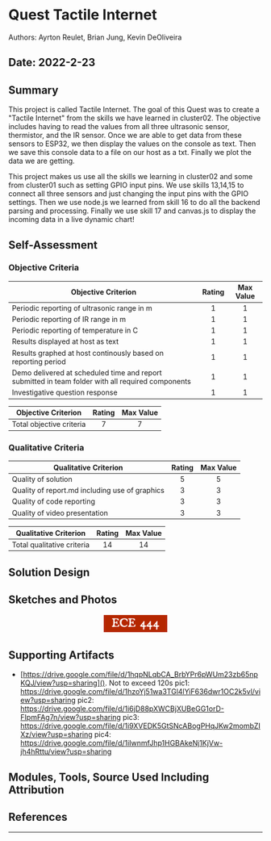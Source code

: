 # Quest Tactile Internet
Authors: Ayrton Reulet, Brian Jung, Kevin DeOliveira

Date: 2022-2-23
-----

## Summary
This project is called Tactile Internet. 
The goal of this Quest was to create a "Tactile Internet" from the skills we have learned in cluster02. The objective includes having to read the values from all three ultrasonic sensor, thermistor, and the IR sensor. Once we are able to get data from these sensors to ESP32, we then display the values on the console as text. Then we save this console data to a file on our host as a txt. Finally we plot the data we are getting.

This project makes us use all the skills we learning in cluster02 and some from cluster01 such as setting GPIO input pins. We use skills 13,14,15 to connect all three sensors and just changing the input pins with the GPIO settings. Then we use node.js we learned from skill 16 to do all the backend parsing and processing. Finally we use skill 17 and canvas.js to display the incoming data in a live dynamic chart!

## Self-Assessment


### Objective Criteria

| Objective Criterion | Rating | Max Value  | 
|---------------------------------------------|:-----------:|:---------:|
| Periodic reporting of ultrasonic range in m | 1 |  1     | 
| Periodic reporting of IR range in m |  1  |  1     | 
| Periodic reporting of temperature in C | 1 |  1     | 
| Results displayed at host as text |  1  |  1     | 
| Results graphed at host continously based on reporting period |  1  |  1     | 
| Demo delivered at scheduled time and report submitted in team folder with all required components | 1  |  1     | 
| Investigative question response | 1 |  1     | 

| Objective Criterion | Rating | Max Value  | 
|---------------------------------------------|:-----------:|:---------:|
| Total objective criteria | 7 |  7     | 


### Qualitative Criteria

| Qualitative Criterion | Rating | Max Value  | 
|---------------------------------------------|:-----------:|:---------:|
| Quality of solution | 5 |  5     | 
| Quality of report.md including use of graphics | 3 |  3     | 
| Quality of code reporting | 3 |  3     | 
| Quality of video presentation | 3 |  3     | 

| Qualitative Criterion | Rating | Max Value  | 
|---------------------------------------------|:-----------:|:---------:|
| Total qualitative criteria | 14 |  14    | 

## Solution Design



## Sketches and Photos
<center><img src="./images/ece444.png" width="25%" /></center>  
<center> </center>


## Supporting Artifacts
- [https://drive.google.com/file/d/1hqpNLqbCA_BrbYPr6pWUm23zb65npKQJ/view?usp=sharing](). Not to exceed 120s
pic1: https://drive.google.com/file/d/1hzoYj51wa3TGl4lYiF636dwr1OC2k5vl/view?usp=sharing
pic2: https://drive.google.com/file/d/1i6jD88pXWCBjXUBeGG1orD-FIpmFAg7n/view?usp=sharing
pic3: https://drive.google.com/file/d/1i9XVEDK5GtSNcABogPHqJKw2mombZIXz/view?usp=sharing
pic4: https://drive.google.com/file/d/1iIwnmfJhp1HGBAkeNj1KjVw-jh4hRttu/view?usp=sharing


## Modules, Tools, Source Used Including Attribution

## References

-----


